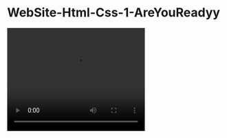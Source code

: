 # WebSite-Html-Css-1-AreYouReadyy
<video width="320" height="240" controls>
  <source src="
https://github.com/RihabBerry/WebSite-Html-Css-1-AreYouReadyy/blob/master/images/Are%20You%20Ready%20-%20Google%20Chrome%202021-08-13%2017-42-52.mp4" type="video/mp4">
  <source src="movie.ogg" type="video/ogg">
Your browser does not support the video tag.
</video>
